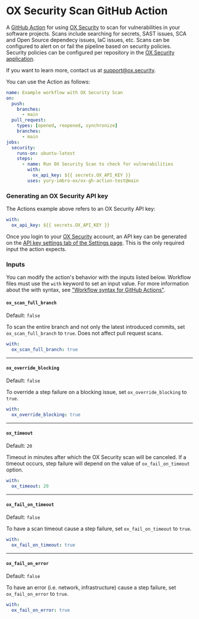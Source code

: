 # OX Security Scan GitHub Action

A [GitHub Action](https://github.com/features/actions) for using [OX Security](https://www.ox.security) to scan for vulnerabilities in your software projects. Scans include searching for secrets, SAST issues, SCA and Open Source dependecy issues, IaC issues, etc. Scans can be configured to alert on or fail the pipeline based on security policies. Security policies can be configured per repository in the [OX Security application](https://app.ox.security).

If you want to learn more, contact us at <support@ox.security>.

You can use the Action as follows:

```yaml
name: Example workflow with OX Security Scan
on:
  push:
    branches:
      - main
  pull_request:
    types: [opened, reopened, synchronize]
    branches:
      - main
jobs:
  security:
    runs-on: ubuntu-latest
    steps:
      - name: Run OX Security Scan to check for vulnerabilities
        with:
          ox_api_key: ${{ secrets.OX_API_KEY }}
        uses: yury-imbro-ox/ox-gh-action-test@main
```

### Generating an OX Security API key

The Actions example above refers to an OX Security API key:

```yaml
with:
  ox_api_key: ${{ secrets.OX_API_KEY }}
```

Once you login to your [OX Security](https://app.ox.security) account, an API key can be generated on the [API key settings tab of the Settings page](https://app.ox.security/settings?tab=apiKey). This is the only required input the action expects.

### Inputs

You can modify the action's behavior with the inputs listed below. Workflow files must use the `with` keyword to set an input value. For more information about the with syntax, see ["Workflow syntax for GitHub Actions"](https://docs.github.com/en/actions/using-workflows/workflow-syntax-for-github-actions#jobsjob_idstepswith).

#### `ox_scan_full_branch`

Default: `false`

To scan the entire branch and not only the latest introduced commits, set `ox_scan_full_branch` to `true`. Does not affect pull request scans.

```yaml
with:
  ox_scan_full_branch: true
```

---

#### `ox_override_blocking`

Default: `false`

To override a step failure on a blocking issue, set `ox_override_blocking` to `true`.

```yaml
with:
  ox_override_blocking: true
```

---

#### `ox_timeout`

Default: `20`

Timeout in minutes after which the OX Security scan will be canceled. If a timeout occurs, step failure will depend on the value of `ox_fail_on_timeout` option.

```yaml
with:
  ox_timeout: 20
```

---

#### `ox_fail_on_timeout`

Default: `false`

To have a scan timeout cause a step failure, set `ox_fail_on_timeout` to `true`.

```yaml
with:
  ox_fail_on_timeout: true
```

---

#### `ox_fail_on_error`

Default: `false`

To have an error (i.e. network, infrastructure) cause a step failure, set `ox_fail_on_error` to `true`.

```yaml
with:
  ox_fail_on_error: true
```

